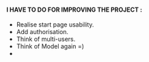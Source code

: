 ﻿
#### I HAVE TO DO FOR IMPROVING THE PROJECT :

* Realise start page usability.
* Add authorisation.
* Think of multi-users.
* Think of Model again =)
* 